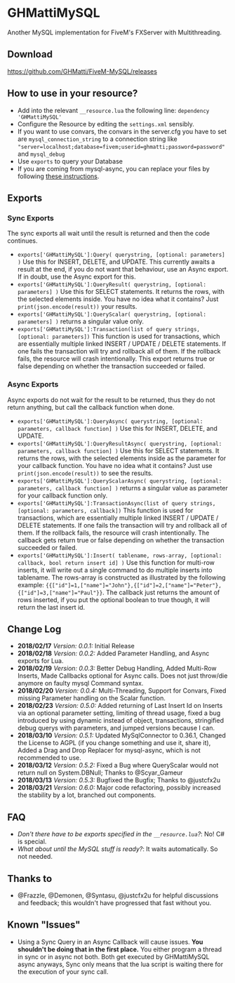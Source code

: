 # GHMattiMySQL
Another MySQL implementation for FiveM's FXServer with Multithreading.

## Download
https://github.com/GHMatti/FiveM-MySQL/releases

## How to use in your resource?
* Add into the relevant `__resource.lua` the following line: `dependency 'GHMattiMySQL'`
* Configure the Resource by editing the `settings.xml` sensibly.
* If you want to use convars, the convars in the server.cfg you have to set are `mysql_connection_string` to a connection string like `"server=localhost;database=fivem;userid=ghmatti;password=password"` and `mysql_debug`
* Use `exports` to query your Database
* If you are coming from mysql-async, you can replace your files by following [these instructions](https://github.com/GHMatti/FiveM-MySQL/blob/mysql-async-replacement/README.md).

## Exports
### Sync Exports
The sync exports all wait until the result is returned and then the code continues.
* `exports['GHMattiMySQL']:Query( querystring, [optional: parameters] )` Use this for INSERT, DELETE, and UPDATE. This currently awaits a result at the end, if you do not want that behaviour, use an Async export. If in doubt, use the Async export for this.
* `exports['GHMattiMySQL']:QueryResult( querystring, [optional: parameters] )` Use this for SELECT statements. It returns the rows, with the selected elements inside. You have no idea what it contains? Just `print(json.encode(result))` your results.
* `exports['GHMattiMySQL']:QueryScalar( querystring, [optional: parameters] )` returns a singular value only.
* `exports['GHMattiMySQL']:Transaction(list of query strings, [optional: parameters])` This function is used for transactions, which are essentially multiple linked INSERT / UPDATE / DELETE statements. If one fails the transaction will try and rollback all of them. If the rollback fails, the resource will crash intentionally. This export returns true or false depending on whether the transaction succeeded or failed.
### Async Exports
Async exports do not wait for the result to be returned, thus they do not return anything, but call the callback function when done.
* `exports['GHMattiMySQL']:QueryAsync( querystring, [optional: parameters, callback function] )` Use this for INSERT, DELETE, and UPDATE.
* `exports['GHMattiMySQL']:QueryResultAsync( querystring, [optional: parameters, callback function] )` Use this for SELECT statements. It returns the rows, with the selected elements inside as the parameter for your callback function. You have no idea what it contains? Just use `print(json.encode(result))` to see the results.
* `exports['GHMattiMySQL']:QueryScalarAsync( querystring, [optional: parameters, callback function] )` returns a singular value as parameter for your callback function only.
* `exports['GHMattiMySQL']:TransactionAsync(list of query strings, [optional: parameters, callback])` This function is used for transactions, which are essentially multiple linked INSERT / UPDATE / DELETE statements. If one fails the transaction will try and rollback all of them. If the rollback fails, the resource will crash intentionally. The callback gets return true or false depending on whether the transaction succeeded or failed.
* `exports['GHMattiMySQL']:Insert( tablename, rows-array, [optional: callback, bool return insert id] )` Use this function for multi-row inserts, it will write out a single command to do multiple inserts into tablename. The rows-array is constructed as illustrated by the following example: `{{["id"]=1,["name"]="John"},{["id"]=2,["name"]="Peter"},{["id"]=3,["name"]="Paul"}}`. The callback just returns the amount of rows inserted, if you put the optional boolean to true though, it will return the last insert id.

## Change Log
* **2018/02/17** *Version: 0.0.1:* Initial Release
* **2018/02/18** *Version: 0.0.2:* Added Parameter Handling, and Async exports for Lua.
* **2018/02/19** *Version: 0.0.3:* Better Debug Handling, Added Multi-Row Inserts, Made Callbacks optional for Async calls. Does not just throw/die anymore on faulty mysql Command syntax.
* **2018/02/20** *Version: 0.0.4:* Multi-Threading, Support for Convars, Fixed missing Parameter handling on the Scalar function.
* **2018/02/23** *Version: 0.5.0:* Added returning of Last Insert Id on Inserts via an optional parameter setting, limiting of thread usage, fixed a bug introduced by using dynamic instead of object, transactions, stringified debug querys with parameters, and jumped versions because I can.
* **2018/03/10** *Version: 0.5.1:* Updated MySqlConnector to 0.36.1, Changed the License to AGPL (if you change something and use it, share it), Added a Drag and Drop Replacer for mysql-async, which is not recommended to use.
* **2018/03/12** *Version: 0.5.2:* Fixed a Bug where QueryScalar would not return null on System.DBNull; Thanks to @Scyar_Gameur
* **2018/03/13** *Version: 0.5.3:* Bugfixed the Bugfix; Thanks to @justcfx2u
* **2018/03/21** *Version: 0.6.0:* Major code refactoring, possibly increased the stability by a lot, branched out components.

## FAQ
* *Don't there have to be exports specified in the `__resource.lua`?*: No! C# is special.
* *What about until the MySQL stuff is ready?*: It waits automatically. So not needed.

## Thanks to
* @Frazzle, @Demonen, @Syntasu, @justcfx2u for helpful discussions and feedback; this wouldn't have progressed that fast without you.

## Known "Issues"
* Using a Sync Query in an Async Callback will cause issues. **You shouldn't be doing that in the first place.** You either program a thread in sync or in async not both. Both get executed by GHMattiMySQL async anyways, Sync only means that the lua script is waiting there for the execution of your sync call.